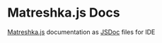 # Matreshka.js Docs
[Matreshka.js](http://matreshka.io) documentation as [JSDoc](http://usejsdoc.org/) files for IDE
